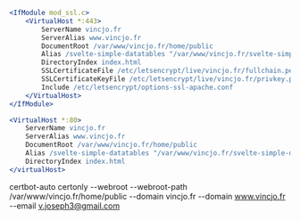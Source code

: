 ~~~~apache
<IfModule mod_ssl.c>
    <VirtualHost *:443>
        ServerName vincjo.fr
        ServerAlias www.vincjo.fr
        DocumentRoot /var/www/vincjo.fr/home/public
        Alias /svelte-simple-datatables "/var/www/vincjo.fr/svelte-simple-datatables/example/public/"
        DirectoryIndex index.html
        SSLCertificateFile /etc/letsencrypt/live/vincjo.fr/fullchain.pem
        SSLCertificateKeyFile /etc/letsencrypt/live/vincjo.fr/privkey.pem
        Include /etc/letsencrypt/options-ssl-apache.conf
    </VirtualHost>
</IfModule>

<VirtualHost *:80>
    ServerName vincjo.fr
    ServerAlias www.vincjo.fr
    DocumentRoot /var/www/vincjo.fr/home/public
    Alias /svelte-simple-datatables "/var/www/vincjo.fr/svelte-simple-datatables/example/public/"
    DirectoryIndex index.html
</virtualHost>
~~~~

certbot-auto certonly --webroot --webroot-path /var/www/vincjo.fr/home/public --domain vincjo.fr --domain www.vincjo.fr --email v.joseph3@gmail.com